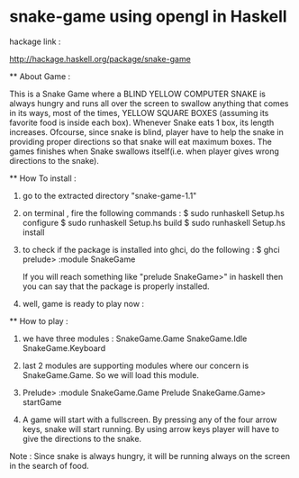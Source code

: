 snake-game using opengl in Haskell
==========

hackage link :

http://hackage.haskell.org/package/snake-game

** About Game :
  
This is a Snake Game where a BLIND YELLOW COMPUTER SNAKE is always hungry and runs all over the screen to swallow anything that comes in its ways, most of the times, YELLOW SQUARE BOXES (assuming its favorite food is inside each box). Whenever Snake eats 1 box, its length increases. 
  Ofcourse, since snake is blind, player have to help the snake in providing proper directions so that snake will eat maximum boxes. 
  The games finishes when Snake swallows itself(i.e. when player gives wrong directions to the snake).

** How To install :

1) go to the extracted directory "snake-game-1.1"

2) on terminal , fire the following commands :
      $ sudo runhaskell Setup.hs configure
      $ sudo runhaskell Setup.hs build
      $ sudo runhaskell Setup.hs install

3) to check if the package is installed into ghci, do the following :
      $ ghci
      prelude> :module SnakeGame

   If you will reach something like "prelude SnakeGame>" in haskell then you can say that the package is properly installed.

4) well, game is ready to play now :

** How to play :

1) we have three modules : 
		SnakeGame.Game
		SnakeGame.Idle
		SnakeGame.Keyboard

2) last 2 modules are supporting modules where our concern is SnakeGame.Game. So we will load this module.

3) Prelude> :module SnakeGame.Game 
   Prelude SnakeGame.Game> startGame  

4) A game will start with a fullscreen. By pressing any of the four arrow keys, snake will start running. By using arrow keys player will have to give the directions to the snake.

  Note : Since snake is always hungry, it will be running always on the screen in the search of food.
